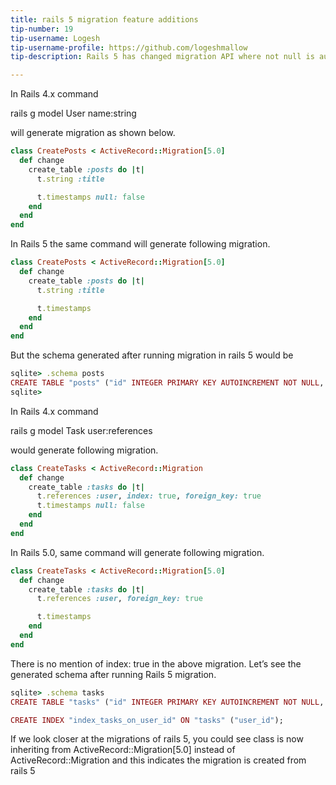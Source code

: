 ```yaml
---
title: rails 5 migration feature additions
tip-number: 19
tip-username: Logesh
tip-username-profile: https://github.com/logeshmallow
tip-description: Rails 5 has changed migration API where not null is automatically added for timestamps and sets index for reference columns

---
```


In Rails 4.x command

rails g model User name:string

will generate migration as shown below.

```ruby
class CreatePosts < ActiveRecord::Migration[5.0]
  def change
    create_table :posts do |t|
      t.string :title

      t.timestamps null: false
    end
  end
end
```

In Rails 5 the same command will generate following migration.

```ruby
class CreatePosts < ActiveRecord::Migration[5.0]
  def change
    create_table :posts do |t|
      t.string :title

      t.timestamps
    end
  end
end
```

But the schema generated after running migration in rails 5 would be

```ruby
sqlite> .schema posts
CREATE TABLE "posts" ("id" INTEGER PRIMARY KEY AUTOINCREMENT NOT NULL, "title" varchar, "created_at" datetime NOT NULL, "updated_at" datetime NOT NULL);
sqlite>
```

In Rails 4.x command

rails g model Task user:references

would generate following migration.

```ruby
class CreateTasks < ActiveRecord::Migration
  def change
    create_table :tasks do |t|
      t.references :user, index: true, foreign_key: true
      t.timestamps null: false
    end
  end
end
```

In Rails 5.0, same command will generate following migration.

```ruby
class CreateTasks < ActiveRecord::Migration[5.0]
  def change
    create_table :tasks do |t|
      t.references :user, foreign_key: true

      t.timestamps
    end
  end
end
```

There is no mention of index: true in the above migration. Let’s see the generated schema after running Rails 5 migration.

```ruby
sqlite> .schema tasks
CREATE TABLE "tasks" ("id" INTEGER PRIMARY KEY AUTOINCREMENT NOT NULL, "user_id" integer, "created_at" datetime NOT NULL, "updated_at" datetime NOT NULL);

CREATE INDEX "index_tasks_on_user_id" ON "tasks" ("user_id");
```

If we look closer at the migrations of rails 5, you could see class is now inheriting from ActiveRecord::Migration[5.0] instead of ActiveRecord::Migration and this indicates the migration is created from rails 5